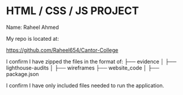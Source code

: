# HTML / CSS / JS PROJECT

Name: Raheel Ahmed

My repo is located at:

https://github.com/Raheel654/Cantor-College

I confirm I have zipped the files in the format of:
├── evidence
│ ├── lighthouse-audits
│ ├── wireframes
├── website_code
│ ├── package.json

I confirm I have only included files needed to run the application.


